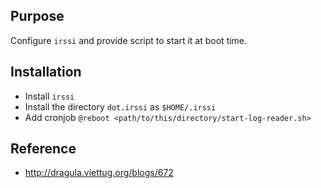 ## Purpose

Configure `irssi` and provide script to start it at boot time.

## Installation

* Install `irssi`
* Install the directory `dot.irssi` as `$HOME/.irssi`
* Add cronjob `@reboot <path/to/this/directory/start-log-reader.sh>`

## Reference

* http://dragula.viettug.org/blogs/672
